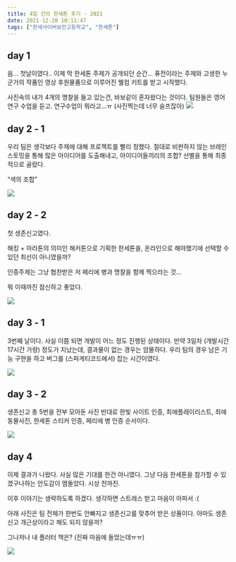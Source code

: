 ```yaml
---
title: 4일 간의 한세톤 후기 - 2021
date: 2021-12-28 10:11:47
tags: ["한세사이버보안고등학교", "한세톤"]
---
```


## day 1

음… 첫날이였다..
이제 막 한세톤 주제가 공개되던 순간…
퓨전이라는 주제와 고생한 누군가의 작품인 영상
후원물품으로 이루어진 웰컴 키트를 받고 시작했다.

사진속의 내가 4개의 명찰을 들고 있는건,
바보같이 혼자왔다는 것이다.
팀원들은 영어 연구 수업을 듣고.
연구수업이 뭐라고…ㅠ (사진찍는데 너무 슬프잖아)
![](/images/hanseithon-2022/269771111_2981673952044528_5264405944504277426_n.jpg)

## day 2 ‑ 1

우리 팀은 생각보다 주제에 대해 프로젝트를 빨리 정했다.
절대로 비판하지 않는 브레인스토밍을 통해 많은 아이디어를 도출해내고, 아이디어들끼리의 조합? 선별을 통해 최종적으로 골랐다.

“색의 조합”

![](/images/hanseithon-2022/269879534_1626945470980774_7622987476218625795_n.jpg)

## day 2 ‑ 2

첫 생존신고였다.

해킹 + 마라톤의 의미인 해커톤으로 기획한 한세톤을,
온라인으로 해야했기에 선택할 수 있던 최선이 아니였을까?

인증주제는 그냥 협찬받은 저 페리에 병과 명찰을 함께 찍으라는 것…

뭐 이때까진 참신하고 좋았다.

![](/images/hanseithon-2022/270002297_1070912913698200_3374662937732918822_n.jpg)

## day 3 ‑ 1

3번째 날이다.
사실 이쯤 되면 개발이 어느 정도 진행된 상태이다.
만약 3일차 (개발시간 17시간 가량) 정도가 지났는데,
결과물이 없는 경우는 암물하다.
우리 팀의 경우 남은 기능 구현을 하고 버그를 (스파게티코드에서) 잡는 시간이였다.

![](/images/hanseithon-2022/269928441_891771398199829_3015044252269100535_n.jpg)

## day 3 ‑ 2

생존신고 총 5번을 전부 모아둔 사진
반대로 한빛 사이트 인증, 최애플레이리스트, 최애동물사진, 한세톤 스티커 인증, 페리에 병 인증 순서이다.

![](/images/hanseithon-2022/270013322_1100425070729440_4245180155819497228_n.jpg)

## day 4

이제 결과가 나왔다.
사실 많은 기대를 한건 아니였다.
그냥 다음 한세톤을 참가할 수 있겠구나하는 안도감이 맴돌았다.
시상 전까진.

이후 이야기는 생략하도록 하겠다.
생각하면 스트레스 받고 마음이 아파서 :(

아래 사진은 팀 전체가 한번도 안빠지고 생존신고를 맞추어 받은 상품이다.
아마도 생존신고 개근상이라고 해도 되지 않을까?

그나저나 내 플러터 책은? (진짜 마음에 들었는데ㅠㅠ)

![](/images/hanseithon-2022/270003018_468564654795340_5118034105271711017_n.jpg)

